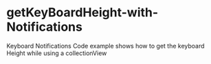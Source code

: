 # getKeyBoardHeight-with-Notifications

Keyboard Notifications
Code example shows how to get the keyboard Height while using a collectionView

